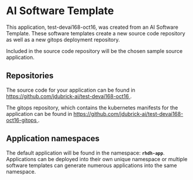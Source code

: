 # AI Software Template

This application, test-devai168-oct16, was created from an AI Software Template. These software templates create a new source code repository as well as a new gitops deployment repository.

Included in the source code repository will be the chosen sample source application.

## Repositories

The source code for your application can be found in [https://github.com/jdubrick-ai/test-devai168-oct16 ](https://github.com/jdubrick-ai/test-devai168-oct16 ).
 
The gitops repository, which contains the kubernetes manifests for the application can be found in 
[https://github.com/jdubrick-ai/test-devai168-oct16-gitops ](https://github.com/jdubrick-ai/test-devai168-oct16-gitops ). 

## Application namespaces 

The default application will be found in the namespace: **`rhdh-app`**. Applications can be deployed into their own unique namespace or multiple software templates can generate numerous applications into the same namespace.